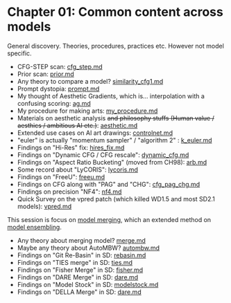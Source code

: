 # Chapter 01: Common content across models #

General discovery. Theories, procedures, practices etc. However not model specific.

- CFG-STEP scan: [cfg_step.md](./cfg_step.md)
- Prior scan: [prior.md](./prior.md)
- Any theory to compare a model? [similarity_cfg1.md](./similarity_cfg1.md)
- Prompt dystopia: [prompt.md](./prompt.md)
- My thought of Aesthetic Gradients, which is... interpolation with a confusing scoring: [ag.md](ag.md)
- My procedure for making arts: [my_procedure.md](./my_procedure.md)
- Materials on aesthetic analysis ~~and philosophy stuffs (Human value / aesthics / ambitious AI etc.)~~: [aesthetic.md](./aesthetic.md)
- Extended use cases on AI art drawings: [controlnet.md](./controlnet.md)
- "euler" is actually "momentum sampler" / "algorithm 2" : [k_euler.md](k_euler.md)
- Findings on "Hi-Res" fix: [hires_fix.md](./hires_fix.md)
- Findings on "Dynamic CFG / CFG rescale": [dynamic_cfg.md](./dynamic_cfg.md)
- Findings on "Aspect Ratio Bucketing" (moved from CH98): [arb.md](./arb.md)
- Some record about "LyCORIS": [lycoris.md](./lycoris.md)
- Findings on "FreeU": [freeu.md](freeu.md)
- Findings on CFG along with "PAG" and "CHG": [cfg_pag_chg.md](./cfg_pag_chg.md)
- Findings on precision "NF4": [nf4.md](./nf4.md)
- Quick Survey on the vpred patch (which killed WD1.5 and most SD2.1 models): [vpred.md](./vpred.md)

This session is focus on [model merging](https://huggingface.co/docs/peft/developer_guides/model_merging), which an extended method on [model ensembling](https://en.wikipedia.org/wiki/Ensemble_learning).

- Any theory about merging model? [merge.md](./merge.md)
- Maybe any theory about AutoMBW? [autombw.md](./autombw.md)
- Findings on "Git Re-Basin" in SD: [rebasin.md](./rebasin.md)
- Findings on "TIES merge" in SD: [ties.md](./ties.md)
- Findings on "Fisher Merge" in SD: [fisher.md](./fisher.md)
- Findings on "DARE Merge" in SD: [dare.md](./dare.md)
- Findings on "Model Stock" in SD: [modelstock.md](./modelstock.md)
- Findings on "DELLA Merge" in SD: [dare.md](./della.md)
